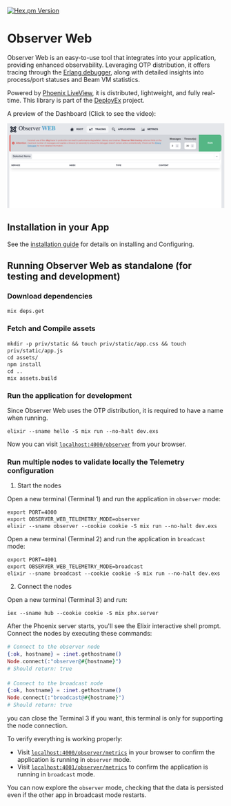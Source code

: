 [![Hex.pm Version](http://img.shields.io/hexpm/v/observer_web.svg?style=flat)](https://hex.pm/packages/observer_web)

# Observer Web

Observer Web is an easy-to-use tool that integrates into your application, providing 
enhanced observability. Leveraging OTP distribution, it offers tracing through the 
[Erlang debugger][edb], along with detailed insights into process/port statuses 
and Beam VM statistics.

Powered by [Phoenix LiveView][liv], it is distributed, lightweight, and fully real-time. This 
library is part of the [DeployEx][dye] project.

A preview of the Dashboard (Click to see the video):

[![Observer Dashboard](guides/static/dashboard.png)](https://www.youtube.com/watch?v=wnQoQJUIdGQ)

## Installation in your App

See the [installation guide](https://hexdocs.pm/observer_web/installation.html) for details on installing and Configuring.

## Running Observer Web as standalone (for testing and development)

### Download dependencies
```
mix deps.get
```

### Fetch and Compile assets
```
mkdir -p priv/static && touch priv/static/app.css && touch priv/static/app.js
cd assets/
npm install
cd ..
mix assets.build
```

### Run the application for development

Since Observer Web uses the OTP distribution, it is required to have a name when running.
```
elixir --sname hello -S mix run --no-halt dev.exs
```

Now you can visit [`localhost:4000/observer`](http://localhost:4000/observer) from your browser.


### Run multiple nodes to validate locally the Telemetry configuration

1. Start the nodes

Open a new terminal (Terminal 1) and run the application in `observer` mode:
```
export PORT=4000
export OBSERVER_WEB_TELEMETRY_MODE=observer
elixir --sname observer --cookie cookie -S mix run --no-halt dev.exs
```

Open a new terminal (Terminal 2) and run the application in `broadcast` mode:
```
export PORT=4001
export OBSERVER_WEB_TELEMETRY_MODE=broadcast
elixir --sname broadcast --cookie cookie -S mix run --no-halt dev.exs
```

2. Connect the nodes

Open a new terminal (Terminal 3) and run:
```
iex --sname hub --cookie cookie -S mix phx.server
```

After the Phoenix server starts, you'll see the Elixir interactive shell prompt. Connect 
the nodes by executing these commands:

```elixir
# Connect to the observer node
{:ok, hostname} = :inet.gethostname()
Node.connect(:"observer@#{hostname}")
# Should return: true

# Connect to the broadcast node
{:ok, hostname} = :inet.gethostname()
Node.connect(:"broadcast@#{hostname}")
# Should return: true
```

you can close the Terminal 3 if you want, this terminal is only for supporting the node connection.

To verify everything is working properly:

 * Visit [`localhost:4000/observer/metrics`](http://localhost:4000/observer/metrics) in your browser to confirm 
   the application is running in `observer` mode.
 * Visit [`localhost:4001/observer/metrics`](http://localhost:4001/observer/metrics) to confirm the application 
   is running in `broadcast` mode.

You can now explore the `observer` mode, checking that the data is persisted even if the other app in
broadcast mode restarts.


[dye]: https://github.com/thiagoesteves/deployex
[edb]: https://www.erlang.org/doc/apps/runtime_tools/dbg.html
[liv]: https://github.com/phoenixframework/phoenix_live_view
